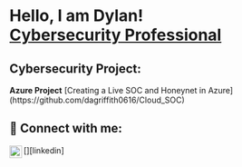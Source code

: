 <h1>Hello, I am Dylan! <br/><a href="https://www.linkedin.com/in/dylan-griffith-5a058a274">Cybersecurity Professional</a>

<h2> Cybersecurity Project:</h2>
  <b>Azure Project</b>
  [Creating a Live SOC and Honeynet in Azure] (https://github.com/dagriffith0616/Cloud_SOC)

<h2> 🤳 Connect with me:</h2>
  [<img align="left" alt="DylanGriffith | LinkedIn" width="22px" src="https://cdn.jsdelivr.net/npm/simple-icons@v3/icons/linkedin.svg" />][linkedin]

[linkedin]: "https://www.linkedin.com/in/dylan-griffith-5a058a274"
